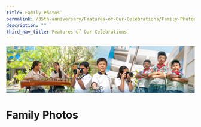 ```yaml
---
title: Family Photos
permalink: /35th-anniversary/Features-of-Our-Celebrations/Family-Photos/
description: ""
third_nav_title: Features of Our Celebrations
---
```

![](/images/AboutUs.jpg)

Family Photos
=============